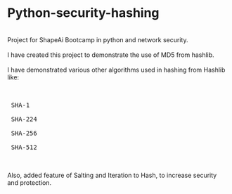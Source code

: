 # Python-security-hashing
<br>
Project for ShapeAi Bootcamp in python and network security.
<br><br>
I have created this project to demonstrate the use of MD5 from hashlib. 
<br><br>
I have demonstrated various other algorithms used in hashing from Hashlib like:
<br><br>
  <pre>
  <br> SHA-1 
  <br> SHA-224
  <br> SHA-256
  <br> SHA-512
  </pre>
<br>
Also, added feature of Salting and Iteration to Hash, to increase security and protection.
